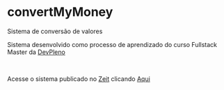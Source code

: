 # convertMyMoney
Sistema de conversão de valores

Sistema desenvolvido como processo de aprendizado do curso Fullstack Master da [DevPleno](http://www.devpleno.com)

<br>

Acesse o sistema publicado no [Zeit](https://zeit.co/) clicando [Aqui](https://convertmymoney-psi-nine.now.sh/)
